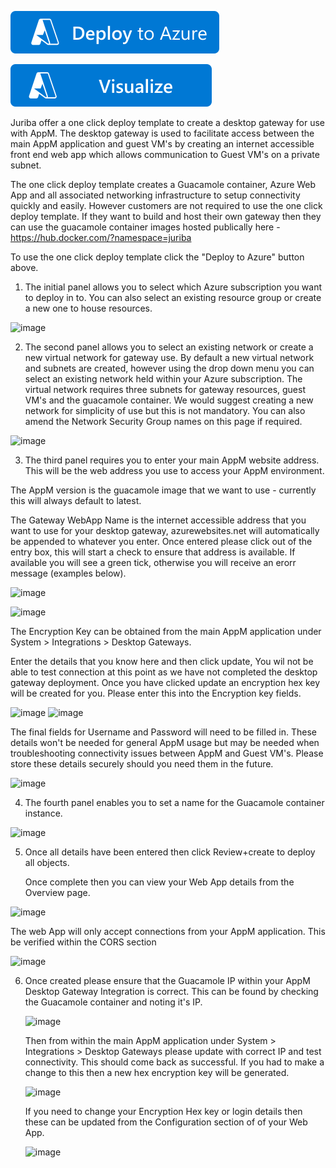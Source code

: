 [![Deploy To Azure](https://raw.githubusercontent.com/Azure/azure-quickstart-templates/master/1-CONTRIBUTION-GUIDE/images/deploytoazure.svg?sanitize=true)](https://portal.azure.com/#create/Microsoft.Template/uri/https%3A%2F%2Fraw.githubusercontent.com%2Fjuribalimited%2Fdeploy-appm-gateway%2Fmain%2FmainTemplate.json/createUIDefinitionUri/https%3A%2F%2Fraw.githubusercontent.com%2Fjuribalimited%2Fdeploy-appm-gateway%2Fmain%2FcreateUiDefinition.json)

[![Visualize](https://raw.githubusercontent.com/Azure/azure-quickstart-templates/master/1-CONTRIBUTION-GUIDE/images/visualizebutton.svg?sanitize=true)](http://armviz.io/#/?load=https%3A%2F%2Fraw.githubusercontent.com%2Fjuribalimited%2Fdeploy-appm-gateway%2Fmain%2FmainTemplate.json)

Juriba offer a one click deploy template to create a desktop gateway for use with AppM. The desktop gateway is used to facilitate access between the main AppM application and guest VM's by creating an internet accessible front end web app which allows communication to Guest VM's on a private subnet.

The one click deploy template creates a Guacamole container, Azure Web App and all associated networking infrastructure to setup connectivity quickly and easily. However customers are not required to use the one click deploy template. If they want to build and host their own gateway then they can use the guacamole container images hosted publically here - https://hub.docker.com/?namespace=juriba

To use the one click deploy template click the "Deploy to Azure" button above.

1. The initial panel allows you to select which Azure subscription you want to deploy in to. You can also select an existing resource group or create a new one to house resources.

![image](https://github.com/juribalimited/deploy-appm-gateway/assets/109281915/f7e2831f-db99-4347-81fe-a25d244044d5)


2. The second panel allows you to select an existing network or create a new virtual network for gateway use. By default a new virtual network and subnets are created, however using the drop down menu you can select an existing network held within your Azure subscription. The virtual network requires three subnets for gateway resources, guest VM's and the guacamole container. We would suggest creating a new network for simplicity of use but this is not mandatory. You can also amend the Network Security Group names on this page if required.


![image](https://github.com/juribalimited/deploy-appm-gateway/assets/109281915/21d53c53-387a-4a32-b62a-34483d822dda)

3.  The third panel requires you to enter your main AppM website address. This will be the web address you use to access your AppM environment. 

   The AppM version is the guacamole image that we want to use - currently this will always default to latest.

   The Gateway WebApp Name is the internet accessible address that you want to use for your desktop gateway, azurewebsites.net will automatically be appended to whatever you enter. Once entered please click out of the entry box, this will start a check to ensure that address is available. If available you will see a green tick, otherwise you will receive an erorr message (examples 
   below). 

   ![image](https://github.com/juribalimited/deploy-appm-gateway/assets/109281915/59ee9fb1-e8f4-4146-ab35-467abc3ea444)

   ![image](https://github.com/juribalimited/deploy-appm-gateway/assets/109281915/c4fbf88b-56a0-44d7-88c9-34ebe54071ed)

   The Encryption Key can be obtained from the main AppM application under System > Integrations > Desktop Gateways.
  
   Enter the details that you know here and then click update, You wil not be able to test connection at this point as we have not completed the desktop gateway deployment. Once you have clicked update 
   an encryption hex key will be created for you. Please enter this into the Encryption key fields.

   ![image](https://github.com/juribalimited/deploy-appm-gateway/assets/109281915/fd095519-53f0-4c81-a56b-366f8dbb9028)
   ![image](https://github.com/juribalimited/deploy-appm-gateway/assets/109281915/770ef24c-c60f-4a4d-b665-4a0799df931f)



   The final fields for Username and Password will need to be filled in. These details won't be needed for general AppM usage but may be needed when troubleshooting connectivity issues between AppM and Guest VM's. Please store these details securely should you need them in the future.

   ![image](https://github.com/juribalimited/deploy-appm-gateway/assets/109281915/119e0081-a39a-49b6-99ab-9b92e03a9430)

4. The fourth panel enables you to set a name for the Guacamole container instance.

![image](https://github.com/juribalimited/deploy-appm-gateway/assets/109281915/aa546a13-5193-4bf2-984d-cd4eb513df6e)

5. Once all details have been entered then click Review+create to deploy all objects.

   Once complete then you can view your Web App details from the Overview page.

  ![image](https://github.com/juribalimited/deploy-appm-gateway/assets/109281915/02d00444-f7ea-4902-a744-86ff44e5d11b)

   The web App will only accept connections from your AppM application. This be verified within the CORS section

   ![image](https://github.com/juribalimited/deploy-appm-gateway/assets/109281915/635db2dd-bc96-4807-8dd1-2f71e583afe6)

6. Once created please ensure that the Guacamole IP within your AppM Desktop Gateway Integration is correct. This can be found by checking the Guacamole container and noting it's IP.
   
   ![image](https://github.com/juribalimited/deploy-appm-gateway/assets/109281915/885df0f7-ea02-4c45-83b2-7a850abca71c)

   Then from within the main AppM application under System > Integrations > Desktop Gateways please update with correct IP and test connectivity. This should come back as successful. If you had to make a change to this then a new hex encryption key will be generated.

   ![image](https://github.com/juribalimited/deploy-appm-gateway/assets/109281915/726d7c4a-7e31-43cd-b367-86a3383aeb8f)

   If you need to change your Encryption Hex key or login details then these can be updated from the Configuration section of of your Web App. 

   ![image](https://github.com/juribalimited/deploy-appm-gateway/assets/109281915/440a494f-5047-40e9-b489-7ce7f691f760)










